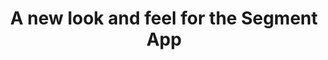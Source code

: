 ---
title: A new look and feel for the Segment App
description: |
  The Segment App has been completely redesigned with a focus on better usability, clearer navigation, and simplification of complex areas of the product. For more information about the research that went into this update, see our [blog post](https://segment.com/blog/new-look-and-feel-for-Segment/).
release_type: update
product_area: segment app
business: false
team: false
# doc_links:
#   - 
#     title: Data Lakes Overview
#     url: "/docs/connections/storage/data-lakes/"
#   - 
#     title: Set Up Segment Data Lakes
#     url: "docs/connections/storage/catalog/data-lakes"
images:
  -
    path: images/release-notes/ui-update-1.png
    desc: The navigation was redesigned to better reflect how users navigate through the product.
  - 
    path: images/release-notes/ui-update-2.gif
    desc: A new workspace switcher provides an easier way to navigate between workspaces.
---